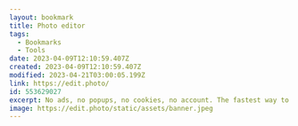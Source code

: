 ```yaml
---
layout: bookmark
title: Photo editor
tags:
  - Bookmarks
  - Tools
date: 2023-04-09T12:10:59.407Z
created: 2023-04-09T12:10:59.407Z
modified: 2023-04-21T03:00:05.199Z
link: https://edit.photo/
id: 553629027
excerpt: No ads, no popups, no cookies, no account. The fastest way to edit photos online
image: https://edit.photo/static/assets/banner.jpeg
---
```

